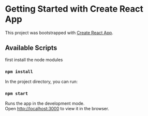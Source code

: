 # Getting Started with Create React App

This project was bootstrapped with [Create React App](https://github.com/facebook/create-react-app).

## Available Scripts

first install the node modules

### `npm install`

In the project directory, you can run:

### `npm start`

Runs the app in the development mode.\
Open [http://localhost:3000](http://localhost:3000) to view it in the browser.
